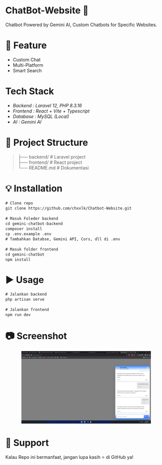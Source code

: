 # ChatBot-Website 🚀
Chatbot Powered by Gemini AI, Custom Chatbots for Specific Websites.
# 📌 Feature
* Custom Chat
* Multi-Platform
* Smart Search
# Tech Stack
* *Backend  : Laravel 12, PHP 8.3.16*
* *Frontend : React + Vite + Typescript*
* *Database : MySQL (Local)*
* *AI        : Gemini AI*
# 📂 Project Structure
>├── backend/        # Laravel project </br>
├── frontend/       # React project </br>
└── README.md       # Dokumentasi</br>
# 💡 Installation
```
# Clone repo
git clone https://github.com/chxxlk/Chatbot-Website.git

# Masuk Foleder backend
cd gemini-chatbot-backend
composer install
cp .env.example .env
# Tambahkan Databse, Gemini API, Cors, dll di .env

# Masuk folder frontend
cd gemini-chatbot
npm install
```
# ▶️ Usage
```
# Jalankan backend
php artisan serve

# Jalankan frontend
npm run dev
```
# 📷 Screenshot
<p align="center"> <img src="img/screenshot_4.png" alt="screenshot" width="80%"/> </p>

# 🌟 Support
Kalau Repo ini bermanfaat, jangan lupa kasih ⭐ di GitHub ya!
